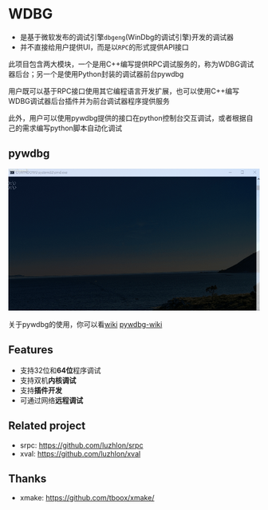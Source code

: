 
# WDBG

* 是基于微软发布的调试引擎`dbgeng`(WinDbg的调试引擎)开发的调试器
* 并不直接给用户提供UI，而是以`RPC`的形式提供API接口

此项目包含两大模块，一个是用C++编写提供RPC调试服务的，称为WDBG调试器后台；另一个是使用Python封装的调试器前台pywdbg

用户既可以基于RPC接口使用其它编程语言开发扩展，也可以使用C++编写WDBG调试器后台插件并为前台调试器程序提供服务

此外，用户可以使用pywdbg提供的接口在python控制台交互调试，或者根据自己的需求编写python脚本自动化调试

## pywdbg

![](./demo.gif)

关于pywdbg的使用，你可以看[wiki](https://github.com/luzhlon/wdbg/wiki) [pywdbg-wiki](https://github.com/luzhlon/wdbg/wiki/pywdbg)

## Features

* 支持32位和**64位**程序调试
* 支持双机**内核调试**
* 支持**插件开发**
* 可通过网络**远程调试**

## Related project

* srpc: https://github.com/luzhlon/srpc
* xval: https://github.com/luzhlon/xval

## Thanks

* xmake: https://github.com/tboox/xmake/

